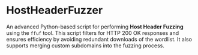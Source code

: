 # HostHeaderFuzzer
An advanced Python-based script for performing **Host Header Fuzzing** using the `ffuf` tool. This script filters for HTTP 200 OK responses and ensures efficiency by avoiding redundant downloads of the wordlist. It also supports merging custom subdomains into the fuzzing process. 
